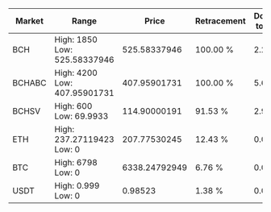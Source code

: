 | Market | Range | Price| Retracement | Doubles to 50% |
| --- | --- | --- | --- | --- |
| BCH | High: 1850<br />Low: 525.58337946 | 525.58337946 | 100.00 % | 2.26 |
| BCHABC | High: 4200<br />Low: 407.95901731 | 407.95901731 | 100.00 % | 5.65 |
| BCHSV | High: 600<br />Low: 69.9933 | 114.90000191 | 91.53 % | 2.92 |
| ETH | High: 237.27119423<br />Low: 0 | 207.77530245 | 12.43 % | 0.00 |
| BTC | High: 6798<br />Low: 0 | 6338.24792949 | 6.76 % | 0.00 |
| USDT | High: 0.999<br />Low: 0 | 0.98523 | 1.38 % | 0.00 |
